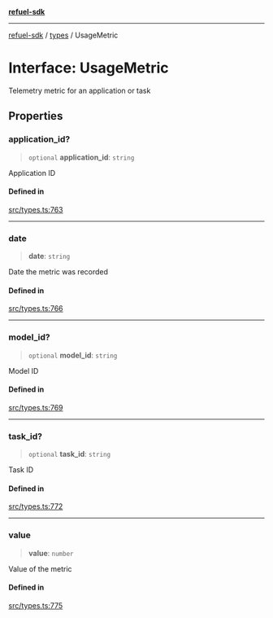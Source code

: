 [**refuel-sdk**](../../README.md)

***

[refuel-sdk](../../modules.md) / [types](../README.md) / UsageMetric

# Interface: UsageMetric

Telemetry metric for an application or task

## Properties

### application\_id?

> `optional` **application\_id**: `string`

Application ID

#### Defined in

[src/types.ts:763](https://github.com/refuel-ai/refuel-sdk/blob/f2e28ab259fcf3e0cbb5ccf9e6bee5d2eda4cd6f/src/types.ts#L763)

***

### date

> **date**: `string`

Date the metric was recorded

#### Defined in

[src/types.ts:766](https://github.com/refuel-ai/refuel-sdk/blob/f2e28ab259fcf3e0cbb5ccf9e6bee5d2eda4cd6f/src/types.ts#L766)

***

### model\_id?

> `optional` **model\_id**: `string`

Model ID

#### Defined in

[src/types.ts:769](https://github.com/refuel-ai/refuel-sdk/blob/f2e28ab259fcf3e0cbb5ccf9e6bee5d2eda4cd6f/src/types.ts#L769)

***

### task\_id?

> `optional` **task\_id**: `string`

Task ID

#### Defined in

[src/types.ts:772](https://github.com/refuel-ai/refuel-sdk/blob/f2e28ab259fcf3e0cbb5ccf9e6bee5d2eda4cd6f/src/types.ts#L772)

***

### value

> **value**: `number`

Value of the metric

#### Defined in

[src/types.ts:775](https://github.com/refuel-ai/refuel-sdk/blob/f2e28ab259fcf3e0cbb5ccf9e6bee5d2eda4cd6f/src/types.ts#L775)
